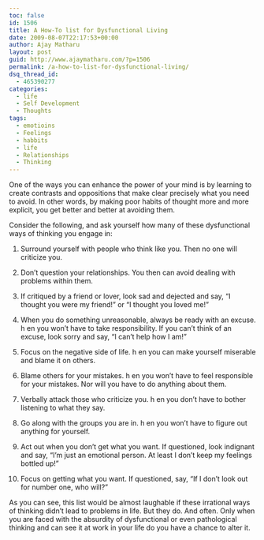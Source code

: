 ```yaml
---
toc: false
id: 1506
title: A How-To list for Dysfunctional Living
date: 2009-08-07T22:17:53+00:00
author: Ajay Matharu
layout: post
guid: http://www.ajaymatharu.com/?p=1506
permalink: /a-how-to-list-for-dysfunctional-living/
dsq_thread_id:
  - 465390277
categories:
  - life
  - Self Development
  - Thoughts
tags:
  - emotioins
  - Feelings
  - habbits
  - life
  - Relationships
  - Thinking
---
```

One of the ways you can enhance the power of your mind is by learning to create contrasts and oppositions that make clear precisely what you need to avoid. In other words, by making poor habits of thought more and more explicit, you get better and better at avoiding them.

Consider the following, and ask yourself how many of these dysfunctional ways of thinking you engage in:
  
1. Surround yourself with people who think like you. Then no one will criticize you.
  
2. Don’t question your relationships. You then can avoid dealing with problems within them.
  
3. If critiqued by a friend or lover, look sad and dejected and say, “I thought you were my friend!” or “I thought you loved me!”
  
4. When you do something unreasonable, always be ready with an excuse. h en you won’t have to take responsibility. If you can’t think of an excuse, look sorry and say, “I can’t help how I am!”
  
5. Focus on the negative side of life. h en you can make yourself miserable and blame it on others.
  
6. Blame others for your mistakes. h en you won’t have to feel responsible for your mistakes. Nor will you have to do anything about them.
  
7. Verbally attack those who criticize you. h en you don’t have to bother listening to what they say.
  
8. Go along with the groups you are in. h en you won’t have to figure out anything for yourself.
  
9. Act out when you don’t get what you want. If questioned, look indignant and say, “I’m just an emotional person. At least I don’t keep my feelings bottled up!”
  
10. Focus on getting what you want. If questioned, say, “If I don’t look out for number one, who will?”

As you can see, this list would be almost laughable if these irrational ways of thinking didn’t lead to problems in life. But they do. And often. Only when you are faced with the absurdity of dysfunctional or even pathological thinking and can see it at work in your life do you have a chance to alter it.
